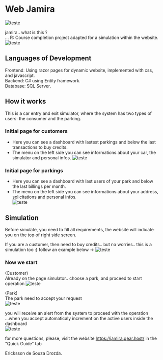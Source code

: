 # Web Jamira

![teste](https://user-images.githubusercontent.com/53230835/83946804-71ff5980-a7e9-11ea-9255-9eb21581ec96.jpg)

jamira.. what is this ?  
... R: Course completion project adapted for a simulation within the website.
![teste](https://user-images.githubusercontent.com/53230835/83946607-53e52980-a7e8-11ea-865f-755dc0fe1402.jpg)

## Languages of Development

Frontend: Using razor pages for dynamic website, implemented with css, and javascript.  
Backend: C# using Entity framework.  
Database: SQL Server.

## How it works
This is a car entry and exit simulator, where the system has two types of users: the consumer and the parking.

### Initial page for customers
- Here you can see a dashboard with lastest parkings and below the last transactions to buy credits.  
- The menu on the left side you can see informations about your car, the simulator and personal infos. 
![teste](https://user-images.githubusercontent.com/53230835/83946838-ab37c980-a7e9-11ea-845b-1a17b12f0a7a.jpg)

### Initial page for parkings
- Here you can see a dashboard with last users of your park and below the last billings per month.  
- The menu on the left side you can see informations about your address, solicitations and personal infos.    
![teste](https://user-images.githubusercontent.com/53230835/83946894-0e296080-a7ea-11ea-915a-1751529640d0.jpg)


## Simulation
Before simulate, you need to fill all requirements, the website will indicate you on the top of right side screen.  

If you are a custumer, then need to buy credits.. but no worries.. this is a simulation too :)  follow an example below ->
![teste](https://user-images.githubusercontent.com/53230835/83947197-fa7ef980-a7eb-11ea-9793-ff839c240208.jpg)

### Now we start

(Customer)  
Already on the page simulator.. choose a park, and proceed to start operation
![teste](https://user-images.githubusercontent.com/53230835/83947289-77aa6e80-a7ec-11ea-927b-df4c82816978.jpg)

(Park)  
The park need to accept your request  
![teste](https://user-images.githubusercontent.com/53230835/83947371-dff95000-a7ec-11ea-96c5-fbddf62c0df0.jpg)

you will receive an alert from the system to proceed with the operation  
...when you accept automaticaly increment on the active users inside the dashboard  
![teste](https://user-images.githubusercontent.com/53230835/83947413-19ca5680-a7ed-11ea-8646-ba7aef79c366.jpg)


for more questions, please, visit the website https://jamira.gear.host/ in the "Quick Guide" tab


Ericksson de Souza Drozda.
